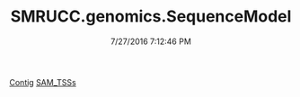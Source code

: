 ﻿---
title: SMRUCC.genomics.SequenceModel
date: 7/27/2016 7:12:46 PM
---

[Contig](T-SMRUCC.genomics.SequenceModel.Contig.html)
[SAM_TSSs](T-SMRUCC.genomics.SequenceModel.SAM_TSSs.html)

